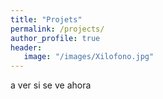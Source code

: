 ```yaml
---
title: "Projets"
permalink: /projects/
author_profile: true
header:
   image: "/images/Xilofono.jpg"
---
```

a ver si se ve ahora
